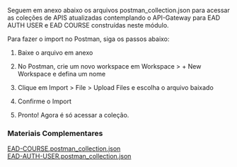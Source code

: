 Seguem em anexo abaixo os arquivos postman_collection.json para acessar as coleções de APIS atualizadas contemplando o API-Gateway para EAD AUTH USER e EAD COURSE construídas neste módulo. 

Para fazer o import no Postman, siga os passos abaixo: 

1) Baixe o arquivo em anexo 

2) No Postman, crie um novo workspace em Workspace > + New Workspace e defina um nome 

3) Clique em Import > File > Upload Files e escolha o arquivo baixado 

4) Confirme o Import 

5) Pronto! Agora é só acessar a coleção.

### Materiais Complementares

[EAD-COURSE.postman_collection.json](./EAD-COURSE.postman_collection.json)  
[EAD-AUTH-USER.postman_collection.json](./EAD-AUTH-USER.postman_collection.json)